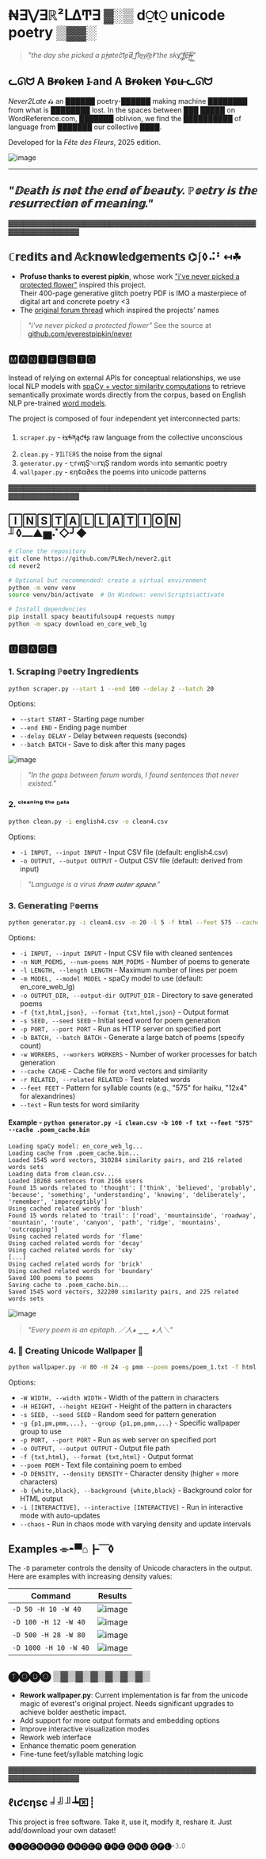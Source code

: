 # ₦∃⋁∃ℝ²ᒪΔͲ∃ ▓░▒ d⍜t⍜ unicode poetry ▒▓▓░

> *"the day she picked a p̕͜r̀o̸tec̀͝t̨ed̷͞ f͟͡l̀o̵͢w͜͝e̕r̀͝ the sky ͡҉͜҉͢f̡͘e҉͠ļ̷̵̴̵͘͟͟ļ̷̵̴̵͘͟͟"*

## ᓚᘏᗢ A B̶r̴o̴k̶e̶n̷ I̴ and A B̶r̴o̴k̶e̶n̷ Y̵o̷u̶ ᓚᘏᗢ

*Never2Late* 𝓲𝓼 an ██████ poetry-██████ making machine ████████ from what is ████████ lost. 
In the spaces between ███ █████ on WordReference.com, ███████ oblivion, we find the ██████████ of language 
from ███████ our collective ████.

Developed for la _Fête des Fleurs_, 2025 edition.

![image](https://github.com/user-attachments/assets/a362785c-3a4e-467f-900f-8ead1ad03761)

----
## *"𝔻𝕖𝕒𝕥𝕙 𝕚𝕤 𝕟𝕠𝕥 𝕥𝕙𝕖 𝕖𝕟𝕕 𝕠𝕗 𝕓𝕖𝕒𝕦𝕥𝕪. ℙ𝕠𝕖𝕥𝕣𝕪 𝕚𝕤 𝕥𝕙𝕖 𝕣𝕖𝕤𝕦𝕣𝕣𝕖𝕔𝕥𝕚𝕠𝕟 𝕠𝕗 𝕞𝕖𝕒𝕟𝕚𝕟𝕘."*

▓▓▓▓▓▓▓▓▓▓▓▓▓▓▓▓▓▓▓▓▓▓▓▓▓▓▓▓▓▓▓▓▓▓▓▓▓▓▓▓▓▓▓▓▓▓▓▓▓▓▓▓▓▓▓▓▓▓▓▓▓▓▓

## ℂ𝕣𝕖𝕕𝕚𝕥𝕤 𝕒𝕟𝕕 𝔸𝕔𝕜𝕟𝕠𝕨𝕝𝕖𝕕𝕘𝕖𝕞𝕖𝕟𝕥𝕤 ⌬⎰◊⠬⠃↤☘

- **Profuse thanks to everest pipkin**, whose work ["i've never picked a protected flower"](https://github.com/everestpipkin/never/blob/master/never.pdf) inspired this project.  
Their 400-page generative glitch poetry PDF is IMO a masterpiece of digital art and concrete poetry <3 
- The [original forum thread](https://forum.wordreference.com/threads/ive-never-picked-a-protected-flower.644138/) which inspired the projects' names

> *"i've never picked a protected flower"* 
See the source at [github.com/everestpipkin/never](https://github.com/everestpipkin/never)


## 🅼🅰🅽🅸🅵🅴🆂🆃🅾

Instead of relying on external APIs for conceptual relationships, we use local NLP models with [spaCy + vector similarity computations](https://spacy.io/usage/linguistic-features#vectors-similarity) to retrieve semantically proximate words directly from the corpus, based on English NLP pre-trained [word models](https://spacy.io/usage/models).

The project is composed of four independent yet interconnected parts:

1. `scraper.py` - ɨצɬཞąƈɬʂ raw language from the collective unconscious
2. `clean.py` - ꎇꀤ꒒꓄ꏂꋪꌗ the noise from the signal
3. `generator.py` - ੮гคຖŞ৲๏гຖŞ random words into semantic poetry
4. `wallpaper.py` - єη¢α∂єѕ the poems into unicode patterns

▓▓▓▓▓▓▓▓▓▓▓▓▓▓▓▓▓▓▓▓▓▓▓▓▓▓▓▓▓▓▓▓▓▓▓▓▓▓▓▓▓▓▓▓▓▓▓▓▓▓▓▓▓▓▓▓▓▓▓▓▓▓▓

## 🄸🄽🅂🅃🄰🄻🄻🄰🅃🄸🄾🄽 ╜◊⎼▲▅⠌◇╯◆

```bash
# Clone the repository
git clone https://github.com/PLNech/never2.git
cd never2

# Optional but recommended: create a virtual environment
python -m venv venv
source venv/bin/activate  # On Windows: venv\Scripts\activate

# Install dependencies
pip install spacy beautifulsoup4 requests numpy
python -m spacy download en_core_web_lg
```

## 🆄🆂🅰🅶🅴

### 1. 𝕊𝕔𝕣𝕒𝕡𝕚𝕟𝕘 ℙ𝕠𝕖𝕥𝕣𝕪 𝕀𝕟𝕘𝕣𝕖𝕕𝕚𝕖𝕟𝕥𝕤

```bash
python scraper.py --start 1 --end 100 --delay 2 --batch 20
```

Options:
- `--start START` - Starting page number
- `--end END` - Ending page number
- `--delay DELAY` - Delay between requests (seconds)
- `--batch BATCH` - Save to disk after this many pages

![image](https://github.com/user-attachments/assets/502d359c-6bd9-4eec-b5f1-8ca31ed5b07f)

> *"In the gaps between forum words, I found sentences that never existed."*

### 2. ᶜˡᵉᵃⁿⁱⁿᵍ ᵗʰᵉ ᴰᵃᵗᵃ

```bash
python clean.py -i english4.csv -o clean4.csv
```

Options:
- `-i INPUT, --input INPUT` - Input CSV file (default: english4.csv)
- `-o OUTPUT, --output OUTPUT` - Output CSV file (default: derived from input)

> *"Language is a virus 𝒇𝒓𝒐𝒎 𝒐𝒖𝒕𝒆𝒓 𝒔𝒑𝒂𝒄𝒆."*

### 3. 𝔾𝕖𝕟𝕖𝕣𝕒𝕥𝕚𝕟𝕘 ℙ𝕠𝕖𝕞𝕤

```bash
python generator.py -i clean4.csv -n 20 -l 5 -f html --feet 575 --cache vectors_cache.pkl
```

Options:
- `-i INPUT, --input INPUT` - Input CSV file with cleaned sentences
- `-n NUM_POEMS, --num-poems NUM_POEMS` - Number of poems to generate
- `-l LENGTH, --length LENGTH` - Maximum number of lines per poem
- `-m MODEL, --model MODEL` - spaCy model to use (default: en_core_web_lg)
- `-o OUTPUT_DIR, --output-dir OUTPUT_DIR` - Directory to save generated poems
- `-f {txt,html,json}, --format {txt,html,json}` - Output format
- `-s SEED, --seed SEED` - Initial seed word for poem generation
- `-p PORT, --port PORT` - Run as HTTP server on specified port
- `-b BATCH, --batch BATCH` - Generate a large batch of poems (specify count)
- `-w WORKERS, --workers WORKERS` - Number of worker processes for batch generation
- `--cache CACHE` - Cache file for word vectors and similarity
- `-r RELATED, --related RELATED` - Test related words
- `--feet FEET` - Pattern for syllable counts (e.g., "575" for haiku, "12x4" for alexandrines)
- `--test` - Run tests for word similarity

#### Example - `python generator.py -i clean.csv -b 100 -f txt --feet "575" --cache .poem_cache.bin`
```commandline
Loading spaCy model: en_core_web_lg...
Loading cache from .poem_cache.bin...
Loaded 1545 word vectors, 310284 similarity pairs, and 216 related words sets
Loading data from clean.csv...
Loaded 10268 sentences from 2166 users
Found 15 words related to 'thought': ['think', 'believed', 'probably', 'because', 'something', 'understanding', 'knowing', 'deliberately', 'remember', 'imperceptibly']
Using cached related words for 'blush'
Found 15 words related to 'trail': ['road', 'mountainside', 'roadway', 'mountain', 'route', 'canyon', 'path', 'ridge', 'mountains', 'outcropping']
Using cached related words for 'flame'
Using cached related words for 'decay'
Using cached related words for 'sky'
[...]
Using cached related words for 'brick'
Using cached related words for 'boundary'
Saved 100 poems to poems
Saving cache to .poem_cache.bin...
Saved 1545 word vectors, 322200 similarity pairs, and 225 related words sets
```

![image](https://github.com/user-attachments/assets/95a96503-2e5c-47e0-b45b-fc13549e592e)


> *"Every poem is an epitaph. ／人◕ ‿‿ ◕人＼"*

### 4. 💮 Creating Unicode Wallpaper 💮

```bash
python wallpaper.py -W 80 -H 24 -g pmm --poem poems/poem_1.txt -f html -o pattern.html
```

Options:
- `-W WIDTH, --width WIDTH` - Width of the pattern in characters
- `-H HEIGHT, --height HEIGHT` - Height of the pattern in characters
- `-s SEED, --seed SEED` - Random seed for pattern generation
- `-g {p1,pm,pmm,...}, --group {p1,pm,pmm,...}` - Specific wallpaper group to use
- `-p PORT, --port PORT` - Run as web server on specified port
- `-o OUTPUT, --output OUTPUT` - Output file path
- `-f {txt,html}, --format {txt,html}` - Output format
- `--poem POEM` - Text file containing poem to embed
- `-D DENSITY, --density DENSITY` - Character density (higher = more characters)
- `-b {white,black}, --background {white,black}` - Background color for HTML output
- `-i [INTERACTIVE], --interactive [INTERACTIVE]` - Run in interactive mode with auto-updates
- `--chaos` - Run in chaos mode with varying density and update intervals

## Examples ⌯◓▀⌂┣⎺◊

The `-D` parameter controls the density of Unicode characters in the output. Here are examples with increasing density values:

| Command                    | Results                                          |
|----------------------------| ------------------------------------------------ |
| `-D 50 -H 10 -W 40`        | ![image](https://github.com/user-attachments/assets/8b7fda22-1ec2-4a00-84ba-5b268ecf672e) |
| `-D 100 -H 12 -W 40`       | ![image](https://github.com/user-attachments/assets/0b553bc9-841e-41ca-9138-996ddd6f87b2) |
| `-D 500 -H 28 -W 80`       | ![image](https://github.com/user-attachments/assets/bf542700-bf62-404a-b4ce-25adcd46d9f4) |
| `-D 1000 -H 10 -W 40`      | ![image](https://github.com/user-attachments/assets/15452188-3f58-4df8-8064-9742013f6fa1) |

## 🅣🅞🅓🅞 ▒▓▒▓▒▓▒▓▒▓▒▓▒

- **Rework wallpaper.py**: Current implementation is far from the unicode magic of everest's original project. Needs significant upgrades to achieve bolder aesthetic impact.
- Add support for more output formats and embedding options
- Improve interactive visualization modes
- Rework web interface
- Enhance thematic poem generation
- Fine-tune feet/syllable matching logic

▓▓▓▓▓▓▓▓▓▓▓▓▓▓▓▓▓▓▓▓▓▓▓▓▓▓▓▓▓▓▓▓▓▓▓▓▓▓▓▓▓▓▓▓▓▓▓▓▓▓▓▓▓▓▓▓▓▓▓▓▓▓▓


## ℓιƈєηѕє ╛╝╜┶⌧┊

This project is free software. Take it, use it, modify it, reshare it. Just add/download your own dataset!

🅛🅘🅒🅔🅝🅢🅔🅓 🅤🅝🅓🅔🅡 🅣🅗🅔 🅖🅝🅤 🅖🅟🅛-𝟹.𝟶

